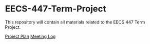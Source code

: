 # EECS-447-Term-Project
This repository will contain all materials related to the EECS 447 Term Project. 


[Project Plan](https://docs.google.com/document/d/1bd_Va8kb8CRRAN8rPn3ZkSgOZxaKIMFa2rY8s1u-1yg/edit?usp=sharing)
[Meeting Log](https://docs.google.com/document/d/1sZc5UZe8p84QKG6CbGevYnYlplwPS3LQoSFK-MsTAiQ/edit?usp=sharing)

